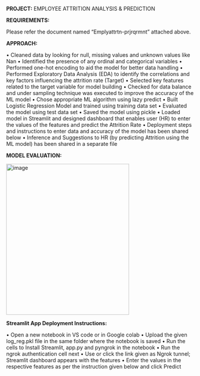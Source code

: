 **PROJECT:** EMPLOYEE ATTRITION ANALYSIS & PREDICTION

**REQUIREMENTS:**

Please refer the document named “Emplyattrtn-prjrqrmnt” attached above.

**APPROACH:**

•	Cleaned data by looking for null, missing values and unknown values like Nan
•	Identified the presence of any ordinal and categorical variables
•	Performed one-hot encoding to aid the model for better data handling
•	Performed Exploratory Data Analysis (EDA) to identify the correlations and key factors influencing the attrition rate (Target)
•	Selected key features related to the target variable for model building
•	Checked for data balance and under sampling technique was executed to improve the accuracy of the ML model
•	Chose appropriate ML algorithm using lazy predict
•	Built Logistic Regression Model and trained using training data set
•	Evaluated the model using test data set
•	Saved the model using pickle
•	Loaded model in Streamlit and designed dashboard that enables user (HR) to enter the values of the features and predict the Attrition Rate
•	Deployment steps and instructions to enter data and accuracy of the model has been shared below
•	Inference and Suggestions to HR (by predicting Attrition using the ML model) has been shared in a separate file

**MODEL EVALUATION:**

<img width="329" height="404" alt="image" src="https://github.com/user-attachments/assets/0a9c3473-b04a-4e96-878c-b239d8eecc5a" />

**Streamlit App Deployment Instructions:**

•	Open a new notebook in VS code or in Google colab
•	Upload the given log_reg.pkl file in the same folder where the notebook is saved
•	Run the cells to Install Streamlit, app.py and pyngrok in the notebook
•	Run the ngrok authentication cell next
•	Use or click the link given as Ngrok tunnel; Streamlit dashboard appears with the features
•	Enter the values in the respective features as per the instruction given below and click Predict
